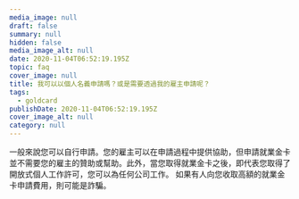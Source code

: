 ```yaml
---
media_image: null
draft: false
summary: null
hidden: false
media_image_alt: null
date: 2020-11-04T06:52:19.195Z
topic: faq
cover_image: null
title: 我可以以個人名義申請嗎？或是需要透過我的雇主申請呢？
tags:
  - goldcard
publishDate: 2020-11-04T06:52:19.195Z
cover_image_alt: null
category: null
---
```

一般來說您可以自行申請。您的雇主可以在申請過程中提供協助，但申請就業金卡並不需要您的雇主的贊助或幫助。此外，當您取得就業金卡之後，即代表您取得了開放式個人工作許可，您可以為任何公司工作。
如果有人向您收取高額的就業金卡申請費用，則可能是詐騙。